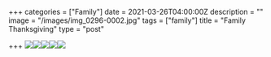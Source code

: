 +++
categories = ["Family"]
date = 2021-03-26T04:00:00Z
description = ""
image = "/images/img_0296-0002.jpg"
tags = ["family"]
title = "Family Thanksgiving"
type = "post"

+++
![](/images/img_0296-0002.jpg)![](/images/img_0330.jpg)![](/images/img_0290.jpg)![](/images/img_0303.jpg)![](/images/img_0226.jpg)